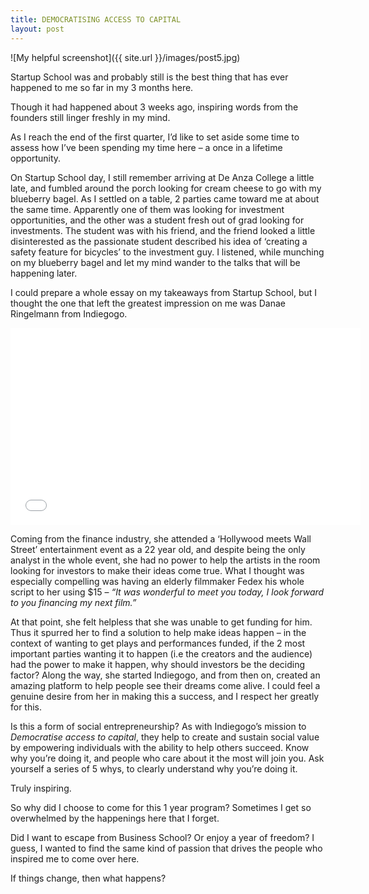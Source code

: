 ```yaml
---
title: DEMOCRATISING ACCESS TO CAPITAL
layout: post
---
```


![My helpful screenshot]({{ site.url }}/images/post5.jpg)<br>

Startup School was and probably still is the best thing that has ever happened to me so far in my 3 months here.

Though it had happened about 3 weeks ago, inspiring words from the founders still linger freshly in my mind.

As I reach the end of the first quarter, I’d like to set aside some time to assess how I’ve been spending my time here – a once in a lifetime opportunity.

On Startup School day, I still remember arriving at De Anza College a little late, and fumbled around the porch looking for cream cheese to go with my blueberry bagel. As I settled on a table, 2 parties came toward me at about the same time. Apparently one of them was looking for investment opportunities, and the other was a student fresh out of grad looking for investments. The student was with his friend, and the friend looked a little disinterested as the passionate student described his idea of ‘creating a safety feature for bicycles’ to the investment guy. I listened, while munching on my blueberry bagel and let my mind wander to the talks that will be happening later.

I could prepare a whole essay on my takeaways from Startup School, but I thought the one that left the greatest impression on me was Danae Ringelmann from Indiegogo.

<iframe width="560" height="315" src="//www.youtube.com/embed/QPbHf4i6CrQ" frameborder="0" allowfullscreen></iframe>

Coming from the finance industry, she attended a ‘Hollywood meets Wall Street’ entertainment event as a 22 year old, and despite being the only analyst in the whole event, she had no power to help the artists in the room looking for investors to make their ideas come true. What I thought was especially compelling was having an elderly filmmaker Fedex his whole script to her using $15 – <i>“It was wonderful to meet you today, I look forward to you financing my next film.”</i>

At that point, she felt helpless that she was unable to get funding for him. Thus it spurred her to find a solution to help make ideas happen – in the context of wanting to get plays and performances funded, if the 2 most important parties wanting it to happen (i.e the creators and the audience) had the power to make it happen, why should investors be the deciding factor? Along the way, she started Indiegogo, and from then on, created an amazing platform to help people see their dreams come alive. I could feel a genuine desire from her in making this a success, and I respect her greatly for this.

Is this a form of social entrepreneurship? As with Indiegogo’s mission to <i>Democratise access to capital</i>, they help to create and sustain social value by empowering individuals with the ability to help others succeed. Know why you’re doing it, and people who care about it the most will join you. Ask yourself a series of 5 whys, to clearly understand why you’re doing it.

Truly inspiring.

So why did I choose to come for this 1 year program? Sometimes I get so overwhelmed by the happenings here that I forget.

Did I want to escape from Business School? Or enjoy a year of freedom? I guess, I wanted to find the same kind of passion that drives the people who inspired me to come over here.

If things change, then what happens?
